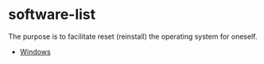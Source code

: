 # software-list
The purpose is to facilitate reset (reinstall) the operating system for oneself.

- [Windows](SoftwareList-Windows.md)